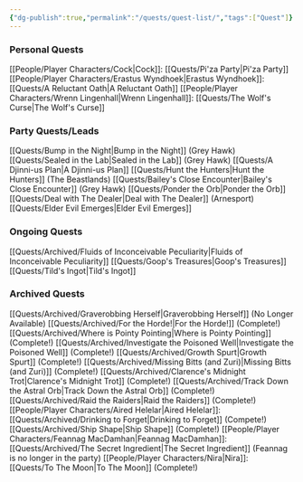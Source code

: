 ```yaml
---
{"dg-publish":true,"permalink":"/quests/quest-list/","tags":["Quest"]}
---
```


### Personal Quests
[[People/Player Characters/Cock\|Cock]]: [[Quests/Pi'za Party\|Pi'za Party]]
[[People/Player Characters/Erastus Wyndhoek\|Erastus Wyndhoek]]: [[Quests/A Reluctant Oath\|A Reluctant Oath]]
[[People/Player Characters/Wrenn Lingenhall\|Wrenn Lingenhall]]: [[Quests/The Wolf's Curse\|The Wolf's Curse]]
### Party Quests/Leads
[[Quests/Bump in the Night\|Bump in the Night]] (Grey Hawk)
[[Quests/Sealed in the Lab\|Sealed in the Lab]] (Grey Hawk)
[[Quests/A Djinni-us Plan\|A Djinni-us Plan]]
[[Quests/Hunt the Hunters\|Hunt the Hunters]] (The Beastlands)
[[Quests/Bailey's Close Encounter\|Bailey's Close Encounter]] (Grey Hawk)
[[Quests/Ponder the Orb\|Ponder the Orb]]
[[Quests/Deal with The Dealer\|Deal with The Dealer]] (Arnesport)
[[Quests/Elder Evil Emerges\|Elder Evil Emerges]]
### Ongoing Quests
[[Quests/Archived/Fluids of Inconceivable Peculiarity\|Fluids of Inconceivable Peculiarity]]
[[Quests/Goop's Treasures\|Goop's Treasures]]
[[Quests/Tild's Ingot\|Tild's Ingot]]
### Archived Quests
[[Quests/Archived/Graverobbing Herself\|Graverobbing Herself]] (No Longer Available)
[[Quests/Archived/For the Horde!\|For the Horde!]] (Complete!)
[[Quests/Archived/Where is Pointy Pointing\|Where is Pointy Pointing]] (Complete!)
[[Quests/Archived/Investigate the Poisoned Well\|Investigate the Poisoned Well]] (Complete!)
[[Quests/Archived/Growth Spurt\|Growth Spurt]] (Complete!)
[[Quests/Archived/Missing Bitts (and Zuri)\|Missing Bitts (and Zuri)]] (Complete!)
[[Quests/Archived/Clarence's Midnight Trot\|Clarence's Midnight Trot]] (Complete!)
[[Quests/Archived/Track Down the Astral Orb\|Track Down the Astral Orb]] (Complete!)
[[Quests/Archived/Raid the Raiders\|Raid the Raiders]] (Complete!)
[[People/Player Characters/Aired Helelar\|Aired Helelar]]: [[Quests/Archived/Drinking to Forget\|Drinking to Forget]] (Compete!)
[[Quests/Archived/Ship Shape\|Ship Shape]] (Complete!)
[[People/Player Characters/Feannag MacDamhan\|Feannag MacDamhan]]: [[Quests/Archived/The Secret Ingredient\|The Secret Ingredient]] (Feannag is no longer in the party)
[[People/Player Characters/Nira\|Nira]]: [[Quests/To The Moon\|To The Moon]] (Complete!)


